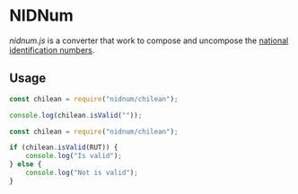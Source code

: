 # NIDNum
*nidnum.js* is a converter that work to compose and uncompose the [national identification numbers][national identification number].


## Usage

```javascript
const chilean = require("nidnum/chilean");

console.log(chilean.isValid(""));
```

```javascript
const chilean = require("nidnum/chilean");

if (chilean.isValid(RUT)) {
    console.log("Is valid");
} else {
    console.log("Not is valid");
}
```

[national identification number]: https://en.wikipedia.org/wiki/National_identification_number "National identification number"